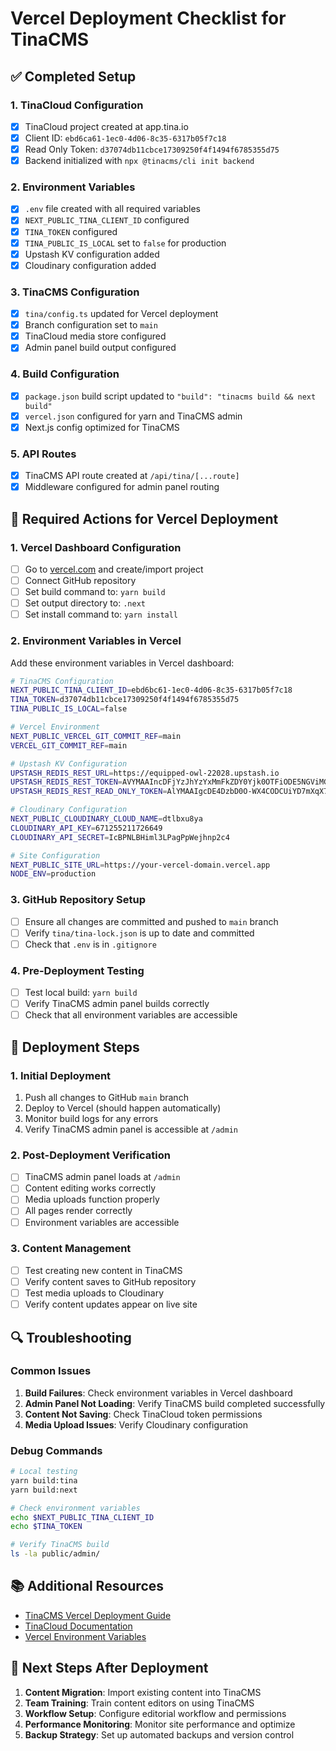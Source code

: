 # Vercel Deployment Checklist for TinaCMS

## ✅ Completed Setup

### 1. TinaCloud Configuration
- [x] TinaCloud project created at app.tina.io
- [x] Client ID: `ebd6ca61-1ec0-4d06-8c35-6317b05f7c18`
- [x] Read Only Token: `d37074db11cbce17309250f4f1494f6785355d75`
- [x] Backend initialized with `npx @tinacms/cli init backend`

### 2. Environment Variables
- [x] `.env` file created with all required variables
- [x] `NEXT_PUBLIC_TINA_CLIENT_ID` configured
- [x] `TINA_TOKEN` configured
- [x] `TINA_PUBLIC_IS_LOCAL` set to `false` for production
- [x] Upstash KV configuration added
- [x] Cloudinary configuration added

### 3. TinaCMS Configuration
- [x] `tina/config.ts` updated for Vercel deployment
- [x] Branch configuration set to `main`
- [x] TinaCloud media store configured
- [x] Admin panel build output configured

### 4. Build Configuration
- [x] `package.json` build script updated to `"build": "tinacms build && next build"`
- [x] `vercel.json` configured for yarn and TinaCMS admin
- [x] Next.js config optimized for TinaCMS

### 5. API Routes
- [x] TinaCMS API route created at `/api/tina/[...route]`
- [x] Middleware configured for admin panel routing

## 🔧 Required Actions for Vercel Deployment

### 1. Vercel Dashboard Configuration
- [ ] Go to [vercel.com](https://vercel.com) and create/import project
- [ ] Connect GitHub repository
- [ ] Set build command to: `yarn build`
- [ ] Set output directory to: `.next`
- [ ] Set install command to: `yarn install`

### 2. Environment Variables in Vercel
Add these environment variables in Vercel dashboard:

```bash
# TinaCMS Configuration
NEXT_PUBLIC_TINA_CLIENT_ID=ebd6bc61-1ec0-4d06-8c35-6317b05f7c18
TINA_TOKEN=d37074db11cbce17309250f4f1494f6785355d75
TINA_PUBLIC_IS_LOCAL=false

# Vercel Environment
NEXT_PUBLIC_VERCEL_GIT_COMMIT_REF=main
VERCEL_GIT_COMMIT_REF=main

# Upstash KV Configuration
UPSTASH_REDIS_REST_URL=https://equipped-owl-22028.upstash.io
UPSTASH_REDIS_REST_TOKEN=AVYMAAIncDFjYzJhYzYxMmFkZDY0Yjk0OTFiODE5NGViMGRlZmI0OXAxMjIwMjg
UPSTASH_REDIS_REST_READ_ONLY_TOKEN=AlYMAAIgcDE4DzbD0O-WX4CODCUiYD7mXqX74ZyrjRKNuqsPb6ZyJQ

# Cloudinary Configuration
NEXT_PUBLIC_CLOUDINARY_CLOUD_NAME=dtlbxu8ya
CLOUDINARY_API_KEY=671255211726649
CLOUDINARY_API_SECRET=IcBPNLBHiml3LPagPpWejhnp2c4

# Site Configuration
NEXT_PUBLIC_SITE_URL=https://your-vercel-domain.vercel.app
NODE_ENV=production
```

### 3. GitHub Repository Setup
- [ ] Ensure all changes are committed and pushed to `main` branch
- [ ] Verify `tina/tina-lock.json` is up to date and committed
- [ ] Check that `.env` is in `.gitignore`

### 4. Pre-Deployment Testing
- [ ] Test local build: `yarn build`
- [ ] Verify TinaCMS admin panel builds correctly
- [ ] Check that all environment variables are accessible

## 🚀 Deployment Steps

### 1. Initial Deployment
1. Push all changes to GitHub `main` branch
2. Deploy to Vercel (should happen automatically)
3. Monitor build logs for any errors
4. Verify TinaCMS admin panel is accessible at `/admin`

### 2. Post-Deployment Verification
- [ ] TinaCMS admin panel loads at `/admin`
- [ ] Content editing works correctly
- [ ] Media uploads function properly
- [ ] All pages render correctly
- [ ] Environment variables are accessible

### 3. Content Management
- [ ] Test creating new content in TinaCMS
- [ ] Verify content saves to GitHub repository
- [ ] Test media uploads to Cloudinary
- [ ] Verify content updates appear on live site

## 🔍 Troubleshooting

### Common Issues
1. **Build Failures**: Check environment variables in Vercel dashboard
2. **Admin Panel Not Loading**: Verify TinaCMS build completed successfully
3. **Content Not Saving**: Check TinaCloud token permissions
4. **Media Upload Issues**: Verify Cloudinary configuration

### Debug Commands
```bash
# Local testing
yarn build:tina
yarn build:next

# Check environment variables
echo $NEXT_PUBLIC_TINA_CLIENT_ID
echo $TINA_TOKEN

# Verify TinaCMS build
ls -la public/admin/
```

## 📚 Additional Resources

- [TinaCMS Vercel Deployment Guide](https://tina.io/docs/tina-cloud/deployment-options/vercel)
- [TinaCloud Documentation](https://tina.io/docs/tina-cloud)
- [Vercel Environment Variables](https://vercel.com/docs/projects/environment-variables)

## 🎯 Next Steps After Deployment

1. **Content Migration**: Import existing content into TinaCMS
2. **Team Training**: Train content editors on using TinaCMS
3. **Workflow Setup**: Configure editorial workflow and permissions
4. **Performance Monitoring**: Monitor site performance and optimize
5. **Backup Strategy**: Set up automated backups and version control

